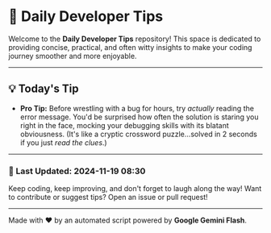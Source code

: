
# 🌟 Daily Developer Tips

Welcome to the **Daily Developer Tips** repository! This space is dedicated to providing concise, practical, and often witty insights to make your coding journey smoother and more enjoyable.

---

## 💡 Today's Tip

- **Pro Tip:**  Before wrestling with a bug for hours,  try *actually* reading the error message.  You'd be surprised how often the solution is staring you right in the face, mocking your debugging skills with its blatant obviousness.  (It's like a cryptic crossword puzzle...solved in 2 seconds if you just *read the clues*.)

---

### 📅 Last Updated: 2024-11-19 08:30

Keep coding, keep improving, and don't forget to laugh along the way! Want to contribute or suggest tips? Open an issue or pull request!

---

Made with ❤️ by an automated script powered by **Google Gemini Flash**.
